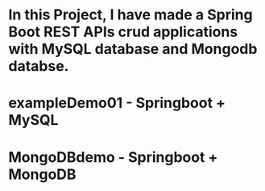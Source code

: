# In this Project, I have made a Spring Boot REST APIs crud applications with MySQL database and Mongodb databse.

# exampleDemo01 - Springboot + MySQL 
# MongoDBdemo - Springboot + MongoDB


